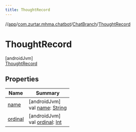 ```yaml
---
title: ThoughtRecord
---
```

//[app](../../../../index.html)/[com.zurtar.mhma.chatbot](../../index.html)/[ChatBranch](../index.html)/[ThoughtRecord](index.html)



# ThoughtRecord



[androidJvm]\
[ThoughtRecord](index.html)



## Properties


| Name | Summary |
|---|---|
| [name](../-explanation/index.html#-372974862%2FProperties%2F-451970049) | [androidJvm]<br>val [name](../-explanation/index.html#-372974862%2FProperties%2F-451970049): [String](https://kotlinlang.org/api/core/kotlin-stdlib/kotlin/-string/index.html) |
| [ordinal](../-explanation/index.html#-739389684%2FProperties%2F-451970049) | [androidJvm]<br>val [ordinal](../-explanation/index.html#-739389684%2FProperties%2F-451970049): [Int](https://kotlinlang.org/api/core/kotlin-stdlib/kotlin/-int/index.html) |
